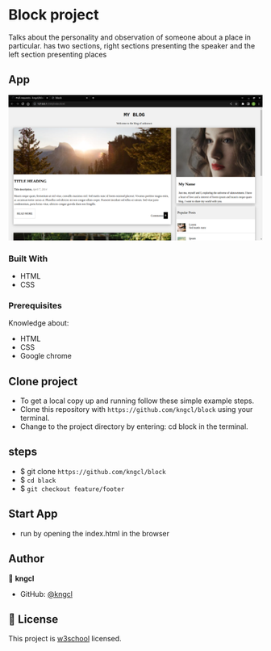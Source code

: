 # Block project

Talks about the personality and observation of someone about a place in particular.
has two sections, right sections presenting the speaker and the left section presenting places

## App

![Block](assets/images/block.png)

### Built With

- HTML
- CSS

### Prerequisites

Knowledge about:

- HTML
- CSS
- Google chrome
  
## Clone project

- To get a local copy up and running follow these simple example steps.
- Clone this repository with `https://github.com/kngcl/block` using your terminal.
- Change to the project directory by entering: cd block in the terminal.

## steps

- $ git clone `https://github.com/kngcl/block`
- $ `cd black`
- $ `git checkout feature/footer`

## Start App

- run by opening the index.html in the browser

## Author

👤 **kngcl**

- GitHub: [@kngcl](https://github.com/kngcl/block)

## 📝 License

This project is [w3school](./LICENSE) licensed.
